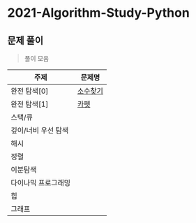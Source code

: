 # 2021-Algorithm-Study-Python

## 문제 풀이

> 풀이 모음

| 주제                | 문제명                                                       |
| ------------------- | ------------------------------------------------------------ |
| 완전 탐색[0]           | [소수찾기](https://jjuyaa.tistory.com/125)                                                             |
| 완전 탐색[1]           | [카펫](https://jjuyaa.tistory.com/127)                                                             |
| 스택/큐             |                                                              |
| 깊이/너비 우선 탐색 |                                                              |
| 해시                |                                                              |
| 정렬                |                                                              |
| 이분탐색            |                                                              |
| 다이나믹 프로그래밍 |                                                              |
| 힙                  |                                                              |
| 그래프              |                                                              |
